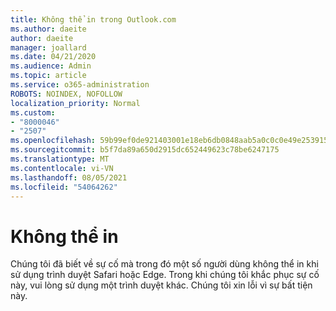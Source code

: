 ```yaml
---
title: Không thể in trong Outlook.com
ms.author: daeite
author: daeite
manager: joallard
ms.date: 04/21/2020
ms.audience: Admin
ms.topic: article
ms.service: o365-administration
ROBOTS: NOINDEX, NOFOLLOW
localization_priority: Normal
ms.custom:
- "8000046"
- "2507"
ms.openlocfilehash: 59b99ef0de921403001e18eb6db0848aab5a0c0c0e49e253915e0bee806dc24b
ms.sourcegitcommit: b5f7da89a650d2915dc652449623c78be6247175
ms.translationtype: MT
ms.contentlocale: vi-VN
ms.lasthandoff: 08/05/2021
ms.locfileid: "54064262"
---
```

# <a name="unable-to-print"></a>Không thể in

Chúng tôi đã biết về sự cố mà trong đó một số người dùng không thể in khi sử dụng trình duyệt Safari hoặc Edge. Trong khi chúng tôi khắc phục sự cố này, vui lòng sử dụng một trình duyệt khác. Chúng tôi xin lỗi vì sự bất tiện này.